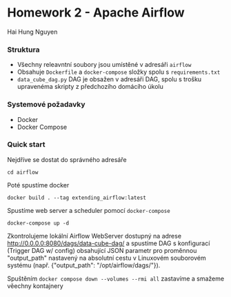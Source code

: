 # Homework 2 - Apache Airflow
Hai Hung Nguyen

### Struktura
- Všechny releavntní soubory jsou umístěné v adresáři `airflow`
- Obsahuje `Dockerfile` a `docker-compose` složky spolu s `requirements.txt`
- `data_cube_dag.py` DAG je obsažen v adresáři DAG, spolu s trošku upravenéma skripty z předchozího domácího úkolu
### Systemové požadavky
- Docker
- Docker Compose

### Quick start
Nejdříve se dostat do správného adresáře
```commandline
cd airflow
```
Poté spustíme docker
```commandline
docker build . --tag extending_airflow:latest
```
Spustíme web server a scheduler pomocí `docker-compose`
```commandline
docker-compose up -d
```
Zkontrolujeme lokální Airflow WebServer dostupný na adrese http://0.0.0.0:8080/dags/data-cube-dag/ a spustíme DAG
s konfigurací (Trigger DAG w/ config) obsahující JSON parametr pro proměnnou "output_path" nastavený na absolutní cestu 
v Linuxovém souborovém systému (např. {"output_path": "/opt/airflow/dags/"}).

Spuštěním `docker compose down --volumes --rmi all` zastavíme a smažeme věechny kontajnery
### 

